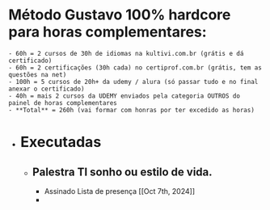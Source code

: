 # Método Gustavo 100% hardcore para horas complementares:
	- 60h = 2 cursos de 30h de idiomas na kultivi.com.br (grátis e dá certificado)
	- 60h = 2 certificações (30h cada) no certiprof.com.br (grátis, tem as questões na net)
	- 100h = 5 cursos de 20h+ da udemy / alura (só passar tudo e no final anexar o certificado)
	- 40h = mais 2 cursos da UDEMY enviados pela categoria OUTROS do painel de horas complementares
	- **Total** = 260h (vai formar com honras por ter excedido as horas)
- # Executadas
	- ## Palestra TI sonho ou estilo de vida.
		- Assinado Lista de presença [[Oct 7th, 2024]]
		-